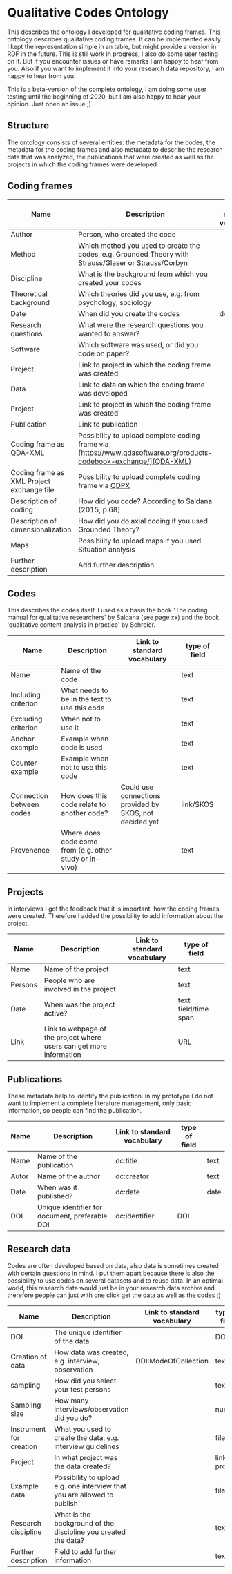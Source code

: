 # Qualitative Codes Ontology
This describes the ontology I developed for qualitative coding frames. This ontology describes qualitative coding frames. It can be implemented easily. I kept the representation simple in an table, but might provide a version in RDF in the future. This is still work in progress, I also do some user testing on it. But if you encounter issues or have remarks I am happy to hear from you. Also if you want to implement it into your research data repository, I am happy to hear from you.

This is a beta-version of the complete ontology, I am doing some user testing until the beginning of 2020, but I am also happy to hear your opinion. Just open an issue ;)

## Structure
The ontology consists of several entities: the metadata for the codes, the metadata for the coding frames and also metadata to describe the research data that was analyzed, the publications that were created as well as the projects in which the coding frames were developed

## Coding frames

|Name   |Description   |  Link to standard vocabulary   |type of field  |   |
|---|---|---|---|---|
|Author   |Person, who created the code   |   |text   |   |
|Method |Which method you used to create the codes, e.g. Grounded Theory with Strauss/Glaser or Strauss/Corbyn|   |text/dropdown   |   |
|Discipline   |What is the background from which you created your codes   |   |text   |   |
|Theoretical background   |Which theories did you use, e.g. from psychology, sociology |   |text  |   |
|Date|When did you create the codes  |dc:date   |date   |   |
|Research questions   |What were the research questions you wanted to answer? |   |text   |   |
|Software|Which software was used, or did you code on paper?| |text
|Project   |Link to project in which the coding frame was created   |   |URL   |   |
|Data   |Link to data on which the coding frame was developed |   |URL   |   |
|Project   |Link to project in which the coding frame was created   |   |URL   |   |
|Publication   |Link to publication |   |URL   |   |
|Coding frame as QDA-XML   |Possibility to upload complete coding frame via [https://www.qdasoftware.org/products-codebook-exchange/](QDA-XML)   |   |File   |   |
|Coding frame as XML Project exchange file   |Possibility to upload complete coding frame via [QDPX](https://www.qdasoftware.org/products-project-exchange/)   |   |File   |   |
|Description of coding |How did you code? According to Saldana (2015, p 68)| |text/dropdown
|Description of dimensionalization| How did you do axial coding if you used Grounded Theory?| | text
|Maps | Possibiilty to upload maps if you used Situation analysis| |file
|Further description | Add further description | |text

## Codes
This describes the codes itself. I used as a basis the book 'The coding manual for qualitative researchers' by Saldana (see page xx) and the book 'qualitative content analysis in practice' by Schreier.

|Name   |Description   |Link to standard vocabulary   |type of field   |   |
|---|---|---|---|---|
|Name   |Name of the code   |   |text   |   |
|Including criterion   |What needs to be in the text to use this code   |   |text   |   |
|Excluding criterion   |When not to use it |   |text   |   |
|Anchor example   |Example when code is used |   |text   |   |
|Counter example   |Example when not to use this code |   |text   |   |
|Connection between codes   |How does this code relate to another code?  |Could use connections provided by SKOS, not decided yet   |link/SKOS  |   |
|Provenence|Where does code come from (e.g. other study or in-vivo)| |text

## Projects
In interviews I got the feedback that it is important, how the coding frames were created. Therefore I added the possibility to add information about the project.

|Name   |Description   |Link to standard vocabulary   |type of field   |   |
|---|---|---|---|---|
|Name   |Name of the project   |   |text   |   |
|Persons   |People who are involved in the project   |   |text   |   |
|Date   |When was the project active?   |  |text field/time span   |   |
|Link   |Link to webpage of the project where users can get more information |   |URL   |   |

## Publications
These metadata help to identify the publication. In my prototype I do not want to implement a complete literature management, only basic information, so people can find the publication.

|Name   |Description   |Link to standard vocabulary   |type of field   |   |
|---|---|---|---|---|
|Name   |Name of the publication   |dc:title   |   |text   |
|Autor   |Name of the author   |dc:creator   |   |text   |
|Date   |When was it published?   |dc:date   |   |date   |
|DOI   |Unique identifier for document, preferable DOI   |dc:identifier   |DOI   |   |

## Research data
Codes are often developed based on data, also data is sometimes created with certain questions in mind. I put them apart because there is also the possibility to use codes on several datasets and to reuse data. In an optimal world, this research data would just be in your research data archive and therefore people can just with one click get the data as well as the codes ;)

|Name   |Description   |Link to standard vocabulary   |type of field   |   |
|---|---|---|---|---|
|DOI   |The unique identifier of the data|   |DOI   |   |
|Creation of data| How data was created, e.g. interview, observation|DDI:ModeOfCollection|text
|sampling|How did you select your test persons| |text  | ||
|Sampling size|How many interviews/observation did you do?| | number
|Instrument for creation|What you used to create the data, e.g. interview guidelines| |file
|Project|In what project was the data created?   |   |link to project   |   |
|Example data|Possibility to upload e.g. one interview that you are allowed to publish|   |file   |   |
|Research discipline|What is the background of the discipline you created the data?| |text
|Further description|Field to add further information| |text
